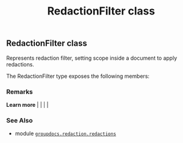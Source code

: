 ﻿---
title: RedactionFilter class
second_title: GroupDocs.Redaction for Python via .NET API References
description: 
type: docs
url: /python-net/groupdocs.redaction.redactions/redactionfilter/
is_root: false
weight: 180
---

## RedactionFilter class

Represents redaction filter, setting scope inside a document to apply redactions.



The RedactionFilter type exposes the following members:


### Remarks 


**Learn more** |
|
 |
 |

### See Also
* module [`groupdocs.redaction.redactions`](..)
